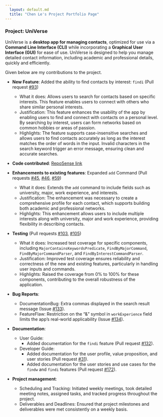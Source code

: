 ```yaml
---
  layout: default.md
  title: "Chen Le's Project Portfolio Page"
---
```



### Project: UniVerse

UniVerse is a **desktop app for managing contacts**, optimized for use via a **Command Line Interface (CLI)**
while incorporating a **Graphical User Interface (GUI)** for ease of use. UniVerse is designed to help you manage
detailed contact information, including academic and professional details, quickly and efficiently.

Given below are my contributions to the project.

* **New Feature**: Added the ability to find contacts by interest: `findi` (Pull request [\#93](https://github.com/AY2425S1-CS2103T-T17-1/tp/pull/93))
  * What it does: Allows users to search for contacts based on specific interests. This feature enables users to connect with others who share similar personal interests.
  * Justification: This feature enhances the usability of the app by enabling users to find and connect with contacts on a personal level. By searching by interest, users can form networks based on common hobbies or areas of passion.
  * Highlights: The feature supports case-insensitive searches and allows users to find contacts accurately as long as the interest matches the order of words in the input. Invalid characters in the search keyword trigger an error message, ensuring clean and accurate searches.

* **Code contributed**: [RepoSense link](https://nus-cs2103-ay2425s1.github.io/tp-dashboard/?search=T17-1&sort=groupTitle&sortWithin=title&timeframe=commit&mergegroup=&groupSelect=groupByRepos&breakdown=true&checkedFileTypes=docs~functional-code~test-code~other&since=2024-09-20)

* **Enhancements to existing features**: Expanded `add` Command (Pull requests [\#45](https://github.com/AY2425S1-CS2103T-T17-1/tp/pull/45), [\#46](https://github.com/AY2425S1-CS2103T-T17-1/tp/pull/46), [\#59](https://github.com/AY2425S1-CS2103T-T17-1/tp/pull/59))
  * What it does: Extends the `add` command to include fields such as university, major, work experience, and interests.
  * Justification: The enhancement was necessary to create a comprehensive profile for each contact, which supports building both academic and professional networks.
  * Highlights: This enhancement allows users to include multiple interests along with university, major and work experience, providing flexibility in describing contacts.

* **Testing** (Pull requests [\#103](https://github.com/AY2425S1-CS2103T-T17-1/tp/pull/103), [\#105](https://github.com/AY2425S1-CS2103T-T17-1/tp/pull/105))
  * What it does: Increased test coverage for specific components, including `MajorContainsKeywordsPredicate`, `FindByMajorCommand`, `FindByMajorCommandParser`, and `FindByInterestCommandParser`.
  * Justification: Improved test coverage ensures reliability and correctness of the new and existing features, particularly in handling user inputs and commands.
  * Highlights: Raised the coverage from 0% to 100% for these components, contributing to the overall robustness of the application.

* **Bug Reports**:
  * DocumentationBug: Extra commas displayed in the search result message (Issue [\#133](https://github.com/AY2425S1-CS2103T-T17-1/tp/issues/133)).
  * FeatureFlaw: Restriction on the “&” symbol in `workExperience` field limits the app’s real-world applicability (Issue [\#134](https://github.com/AY2425S1-CS2103T-T17-1/tp/issues/134)).

* **Documentation**:
  * User Guide:
    * Added documentation for the `findi` feature (Pull request [\#132](https://github.com/AY2425S1-CS2103T-T17-1/tp/pull/132)).
  * Developer Guide:
    * Added documentation for the user profile, value proposition, and user stories (Pull request [\#31](https://github.com/AY2425S1-CS2103T-T17-1/tp/pull/31)). 
    * Added documentation for the user stories and use cases for the `findw` and `findi` features (Pull request [\#172](https://github.com/AY2425S1-CS2103T-T17-1/tp/pull/172)).
  
* **Project management**:
  * Scheduling and Tracking: Initiated weekly meetings, took detailed meeting notes, assigned tasks, and tracked progress throughout the project.
  * Deliverables and Deadlines: Ensured that project milestones and deliverables were met consistently on a weekly basis.
